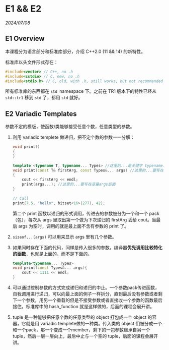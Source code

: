 # E1 && E2

*2024/07/08*

## E1 Overview

本课程分为语言部分和标准库部分，介绍 C++2.0 (11 && 14) 的新特性。

标准库以头文件形式存在：
	
```c++
#include<vector> // C++, no .h
#include<cstdio> // C, new, no .h
#include<stdio.h> // C, old, with .h, still works, but not recommanded
```
所有标准库的东西都在 `std `namespace 下。之前在 TR1 版本下的特性已经从 `std::tr1` 移到 `std` 了，都用 `std` 就好。

## E2 Variadic Templates

参数不定的模版，使函数/类能够接受任意个数，任意类型的参数。

1. 利用 variadic templete 做递归，把不定个数的参数一一分解：

	```c++
	void print()
	{
	}
	 
	template <typename T, typename... Types> //这里的...是关键字 typename... 的一部分, Types 是自己取的，叫什么都行
	void print(const T& firstArg, const Types&... args) //这里的...要写在自定义类型Types后面
	{
	    cout << firstArg << endl;
	    print(args...); //这里的...要写在变量args后面
	}
		
	// Call
	print(7.5, "hello", bitset<16>(277), 42);
	```
	第二个 print 函数以递归的形式调用，传进去的参数被分为一个和一个 pack（包），每次从 args 里取出第一个做为下次递归的 firstArg 丢给 cout。当最后 args 为空时，调用的就是最上面不含有参数的 print 了。
	
2. ```sizeof...(args)``` 可以用来显示 args 里有几个参数。

3. 如果同时存在下面的代码，同样是传入很多的参数，编译器**优先调用比较特化的函数**，也就是上面的，而不是下面的。

	```c++
	template<typename... Types>
	void print(const Types&... args){
	    cout << 1111 << endl;
	}
	```
4.  可以通过控制参数的方式完成递归和递归的中止。一个参数pack传进函数，自我调用进行递归，可以向最上面的例子一样拆分，直到最后没有参数或者剩下一个参数，用另一个重载的但是不接受参数或者直接收一个参数的函数最后接住。标准库中的 hash_function 就是这样做的，后面的课程会展开讲。

5. tuple 是一种能够把任意个数的任意类型的 object 打包成一个 object 的容器，它就是用 variadic templete做的一种类。传入类的 object 们被分成一个和一个pack，那一个变成一个member，剩下的一包参数继承自另一个 tuple，然后一层一层向上，最后中止与一个空的 tuple，后面的课程会展开讲。


	

	

	